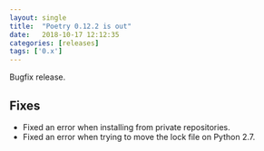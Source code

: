 ```yaml
---
layout: single
title:  "Poetry 0.12.2 is out"
date:   2018-10-17 12:12:35
categories: [releases]
tags: ['0.x']
---
```


Bugfix release.

## Fixes

- Fixed an error when installing from private repositories.
- Fixed an error when trying to move the lock file on Python 2.7.
